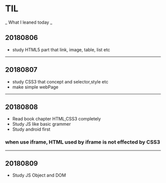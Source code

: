 # TIL
_ What I leaned today _

## 20180806
* study HTML5 part that link, image, table, list etc 
---
## 20180807
* study CSS3 that concept and selector,style etc
* make simple webPage
---
## 20180808
* Read book chapter HTML,CSS3 completely
* Study JS like basic grammer
* Study android first

### when use iframe, HTML used by iframe is not effected by CSS3
---
## 20180809
* Study JS Object and DOM
